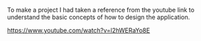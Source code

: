 To make a project I had taken a reference from the youtube link to understand the basic concepts of how to design the application. 

https://www.youtube.com/watch?v=l2hWERaYo8E
